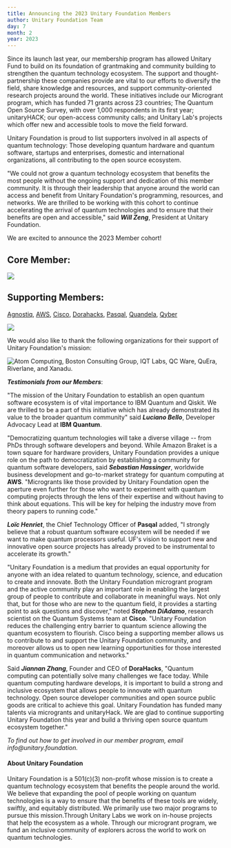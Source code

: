 ```yaml
---
title: Announcing the 2023 Unitary Foundation Members
author: Unitary Foundation Team
day: 7
month: 2
year: 2023
---
```


Since its launch last year, our membership program has allowed Unitary
Fund to build on its foundation of grantmaking and community building to
strengthen the quantum technology ecosystem. The support and
thought-partnership these companies provide are vital to our efforts to
diversify the field, share knowledge and resources, and support
community-oriented research projects around the world. These initiatives
include our Microgrant program, which has funded 71 grants across 23
countries; The Quantum Open Source Survey, with over 1,000 respondents
in its first year; unitaryHACK; our open-access community calls; and
Unitary Lab's projects which offer new and accessible tools to move the
field forward.

Unitary Foundation is proud to list supporters involved in all aspects of
quantum technology: Those developing quantum hardware and quantum
software, startups and enterprises, domestic and international
organizations, all contributing to the open source ecosystem.

"We could not grow a quantum technology ecosystem that benefits the most
people without the ongoing support and dedication of this member
community. It is through their leadership that anyone around the world
can access and benefit from Unitary Foundation\'s programming, resources, and
networks. We are thrilled to be working with this cohort to continue
accelerating the arrival of quantum technologies and to ensure that
their benefits are open and accessible," said ***Will Zeng***, President
at Unitary Foundation.

We are excited to announce the 2023 Member cohort!

## **Core Member:**

[![](/images/IBM_quantum.png)](https://quantum-computing.ibm.com/)

## **Supporting Members:**
[Agnostiq](https://www.covalent.xyz/),
[AWS](https://aws.amazon.com/braket/),
[Cisco](https://www.cisco.com/),
[Dorahacks](https://dorahacks.io/),
[Pasqal](https://www.pasqal.com/),
[Quandela](https://www.quandela.com/),
[Qyber](https://www.qyber.ai/)

![](/images/2023_supporting_members.png)

We would also like to thank the following organizations for their
support of Unitary Foundation's mission:

![[Atom Computing](https://atom-computing.com/), [Boston
Consulting Group](https://www.bcg.com/), [IQT
Labs](https://www.iqt.org/labs/), [QC
Ware](https://www.qcware.com/),
[QuEra](https://www.quera.com/),
[Riverlane](https://www.riverlane.com/), and
[Xanadu](https://www.xanadu.ai/).](/images/2023_supporters.png)


***Testimonials from our Members***:

"The mission of the Unitary Foundation to establish an open quantum software
ecosystem is of vital importance to IBM Quantum and Qiskit. We are
thrilled to be a part of this initiative which has already demonstrated
its value to the broader quantum community" said ***Luciano Bello***,
Developer Advocacy Lead at **IBM Quantum**.

"Democratizing quantum technologies will take a diverse village -- from
PhDs through software developers and beyond. While Amazon Braket is a
town square for hardware providers, Unitary Foundation provides a unique role
on the path to democratization by establishing a community for quantum
software developers, said ***Sebastian Hassinger***, worldwide business
development and go-to-market strategy for quantum computing at **AWS**.
"Microgrants like those provided by Unitary Foundation open the aperture even
further for those who want to experiment with quantum computing projects
through the lens of their expertise and without having to think about
equations. This will be key for helping the industry move from theory
papers to running code."

***Loïc Henriet***, the Chief Technology Officer of **Pasqal** added, \"I
strongly believe that a robust quantum software ecosystem will be needed
if we want to make quantum processors useful. UF\'s vision to support
new and innovative open source projects has already proved to be
instrumental to accelerate its growth."

"Unitary Foundation is a medium that provides an equal opportunity for anyone
with an idea related to quantum technology, science, and education to
create and innovate. Both the Unitary Foundation microgrant program and the
active community play an important role in enabling the largest group of
people to contribute and collaborate in meaningful ways. Not only that,
but for those who are new to the quantum field, it provides a starting
point to ask questions and discover," noted ***Stephen DiAdamo***,
research scientist on the Quantum Systems team at **Cisco**. "Unitary Foundation
reduces the challenging entry barrier to quantum science allowing the
quantum ecosystem to flourish. Cisco being a supporting member allows us
to contribute to and support the Unitary Foundation community, and moreover
allows us to open new learning opportunities for those interested in
quantum communication and networks."

Said ***Jiannan Zhang***, Founder and CEO of **DoraHacks**, \"Quantum
computing can potentially solve many challenges we face today. While
quantum computing hardware develops, it is important to build a strong
and inclusive ecosystem that allows people to innovate with quantum
technology. Open source developer communities and open source public
goods are critical to achieve this goal. Unitary Foundation has funded many
talents via microgrants and unitaryHack. We are glad to continue
supporting Unitary Foundation this year and build a thriving open source
quantum ecosystem together.\"

*To find out how to get involved in our member program, email
info\@unitary.foundation.*

#### **About Unitary Foundation**

Unitary Foundation is a 501(c)(3) non-profit whose mission is to create a
quantum technology ecosystem that benefits the people around the world.
We believe that expanding the pool of people working on quantum
technologies is a way to ensure that the benefits of these tools are
widely, swiftly, and equitably distributed. We primarily use two major
programs to pursue this mission.Through Unitary Labs we work on in-house
projects that help the ecosystem as a whole. Through our microgrant
program, we fund an inclusive community of explorers across the world to
work on quantum technologies.